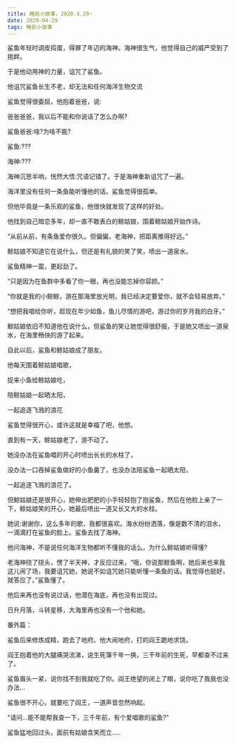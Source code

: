 ```yaml
---
title: 睡前小故事，2020.4.29~
date: 2020-04-29
tags: 睡前小故事
---
```


鲨鱼年轻时调皮捣蛋，得罪了年迈的海神。海神很生气，他觉得自己的威严受到了挑衅。

于是他动用神的力量，诅咒了鲨鱼。

他诅咒鲨鱼长生不老，却无法和任何海洋生物交流<!-- more -->

鲨鱼觉得很委屈，他抱着爸爸，说:

爸爸爸爸，我以后不能和你说话了怎么办啊?

鲨鱼爸爸:啥?为啥不能?

鲨鱼:???

海神:???

海神沉思半响，恍然大悟:咒语记错了。于是海神重新诅咒了一遍。


海洋里没有任何一条鱼能听懂他的话。鲨鱼觉得很孤单。

但他毕竟是一条乐观的鲨鱼，他很快就发现了这样的好处。

他找到自己暗恋多年，却一直不敢表白的鲸姑娘，围着鲸姑娘开始作诗。

“从前从前，有条鱼爱你很久。但偏偏，老海神，把距离推得好远。”

鲸姑娘不知道它在说什么，但还是有礼貌的笑了笑，喷出一道泉水。

鲨鱼精神一震，更起劲了。

“只是因为在鱼群中多看了你一眼，再也没能忘掉你容颜。”

“你就是我的小鲸鲸，游在那海里放光明，我已经决定要爱你，就不会轻易放弃。”


“想把我唱给你听，趁现在年少如鱼，鱼儿尽情的游吧，游过你的岁月我的白牙。”

鯨姑娘依旧不知道他在说什么，但鲨鱼的笑让她觉得很舒服，于是她又喷出一道泉水，在海里畅快的游了起来。

自此以后，鲨鱼和鲸姑娘成了朋友。

他每天围着鲸姑娘唱歌，

捉来小鱼给鲸姑娘吃，

陪鲸姑娘一起晒太阳，

一起追逐飞溅的浪花

鲨鱼觉得很开心，或许这就是幸福了吧，他想。



直到有一天，鲸姑娘老了，游不动了。

她没办法在鲨鱼唱的开心时喷出长长的水柱了，

没办法一口吞掉鲨鱼做好的小鱼羹了，也没办法陪鲨鱼一起晒太阳，

一起追逐飞溅的浪花了。

但鯨姑娘还是很开心，她伸出肥肥的小手轻轻抱了抱鲨鱼，然后在他脸上亲了一下，鲸姑娘笑的开心，她最后喷出一道又长又大的水柱。

她说:谢谢你，这么多年的歌，我都很喜欢。海水纷纷洒落，像是数不清的泪水，一滴滴打在鲨鱼的脸上。鲨鱼去找了海神。


他问海神，不是说任何海洋生物都听不懂我的话么，为什么鲸姑娘听得懂?

老海神挠了挠头，愣了半天神，才反应过来，“哦，你说那鲸鱼啊，她后来也来我这儿闹了场，我要诅咒她，她说不如诅咒她只能听懂一条鱼的话。我觉得也挺好，就答应了。”鲨鱼懂了。

他后来再也没有说过话，他潜在海底，再也没有出现过。

日升月落，斗转星移，大海里再也没有一个他和她。


番外篇：

鲨鱼后来修炼成精，跑去了地府。他大闹地府，打的阎王跪地求饶。

阎王抱着他的大腿痛哭流涕，说生死簿千年一换，三干年前的生死，早都查不过来了。

鲨鱼眉头一紧，说你找不到我就吃了你。阎王绝望的闭上了眼，说你吃了我我也没办法...

鲨鱼很不开心，就要吃了阎王，一道声音忽然响起。

“请问…能不能帮我查一下，三千年前，有个爱唱歌的鲨鱼?”

鲨鱼猛地回过头，面前有姑娘含笑而立.....